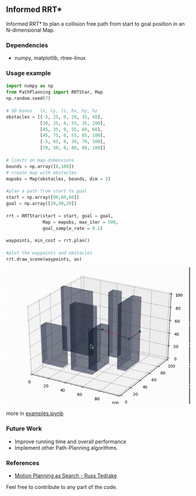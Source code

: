 ## Informed RRT*

Informed RRT* to plan a collision free path from start to goal position in an N-dimensional Map.

### Dependencies
- numpy, matplotlib, rtree-linux

### Usage example
```python
import numpy as np
from PathPlanning import RRTStar, Map
np.random.seed(7)

# 3D boxes   lx, ly, lz, hx, hy, hz
obstacles = [[-5, 25, 0, 20, 35, 60],
             [30, 25, 0, 55, 35, 100],
             [45, 35, 0, 55, 60, 60],
             [45, 75, 0, 55, 85, 100],
             [-5, 65, 0, 30, 70, 100],
             [70, 50, 0, 80, 80, 100]]

# limits on map dimensions
bounds = np.array([0,100])
# create map with obstacles
mapobs = Map(obstacles, bounds, dim = 3)

#plan a path from start to goal
start = np.array([90,60,60])
goal = np.array([20,40,20])

rrt = RRTStar(start = start, goal = goal,
              Map = mapobs, max_iter = 500,
              goal_sample_rate = 0.1)

waypoints, min_cost = rrt.plan()

#plot the waypoints and obstacles
rrt.draw_scene(waypoints, ax)
```
![image](./ex.gif)

more in [examples.ipynb](./examples.ipynb)

### Future Work

- Improve running time and overall performance
- Implement other Path-Planning algorithms.

### References
- [Motion Planning as Search - Russ Tedrake](http://underactuated.csail.mit.edu/planning.html#section2)

Feel free to contribute to any part of the code.
